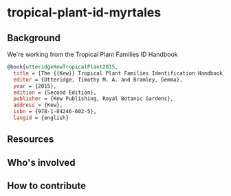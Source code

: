 # tropical-plant-id-myrtales

## Background

We're working from the Tropical Plant Families ID Handbook

```bibtex
@book{utteridgeKewTropicalPlant2015,
  title = {The {{Kew}} Tropical Plant Families Identification Handbook},
  editor = {Utteridge, Timothy M. A. and Bramley, Gemma},
  year = {2015},
  edition = {Second Edition},
  publisher = {Kew Publishing, Royal Botanic Gardens},
  address = {Kew},
  isbn = {978-1-84246-602-5},
  langid = {english}
```

## Resources

## Who's involved

## How to contribute


